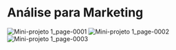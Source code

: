# Análise para Marketing

![Mini-projeto 1_page-0001](https://github.com/fossegui/Data-Analysis/assets/98422036/8f7c0eeb-007e-4877-9dc8-0b24ac3a9a74)
![Mini-projeto 1_page-0002](https://github.com/fossegui/Data-Analysis/assets/98422036/388e47bc-3437-485e-8c71-e076bf745b44)
![Mini-projeto 1_page-0003](https://github.com/fossegui/Data-Analysis/assets/98422036/b04ab986-bab1-469f-9b76-77a4b617abf2)

